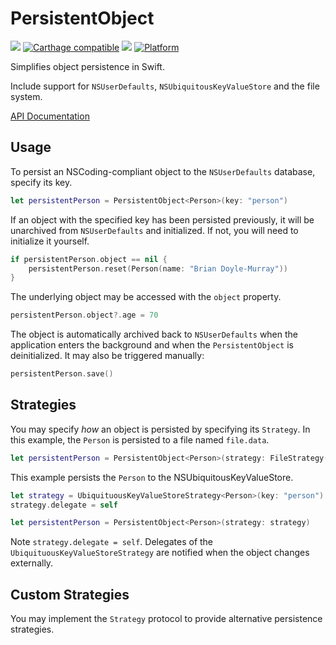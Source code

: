 # PersistentObject

![](https://travis-ci.org/mattcomi/PersistentObject.svg?branch=master)
[![Carthage compatible](https://img.shields.io/badge/Carthage-compatible-4BC51D.svg?style=flat)](https://github.com/Carthage/Carthage)
![](https://img.shields.io/cocoapods/v/PersistentObject.svg?style=flat)
[![Platform](https://img.shields.io/cocoapods/p/PersistentObject.svg?style=flat)](http://cocoadocs.org/docsets/PersistentObject)

Simplifies object persistence in Swift.

Include support for `NSUserDefaults`, `NSUbiquitousKeyValueStore` and the file system.

[API Documentation](http://cocoadocs.org/docsets/PersistentObject)

## Usage

To persist an NSCoding-compliant object to the `NSUserDefaults` database, specify its key.

```swift
let persistentPerson = PersistentObject<Person>(key: "person")
```

If an object with the specified key has been persisted previously, it will be unarchived from `NSUserDefaults` and initialized. If not, you will need to initialize it yourself.

```swift
if persistentPerson.object == nil {
    persistentPerson.reset(Person(name: "Brian Doyle-Murray"))
}
```

The underlying object may be accessed with the `object` property.

```swift
persistentPerson.object?.age = 70
```

The object is automatically archived back to `NSUserDefaults` when the application enters the background and when the `PersistentObject` is deinitialized. It may also be triggered manually:

```swift
persistentPerson.save()
```

## Strategies

You may specify *how* an object is persisted by specifying its `Strategy`. In this example, the `Person` is persisted to a file named `file.data`.

```swift
let persistentPerson = PersistentObject<Person>(strategy: FileStrategy(filename: "file.data"))
```

This example persists the `Person` to the NSUbiquitousKeyValueStore.

```swift
let strategy = UbiquituousKeyValueStoreStrategy<Person>(key: "person")
strategy.delegate = self

let persistentPerson = PersistentObject<Person>(strategy: strategy)
```

Note `strategy.delegate = self`. Delegates of the `UbiquituousKeyValueStoreStrategy` are notified when the object changes externally.

## Custom Strategies

You may implement the `Strategy` protocol to provide alternative persistence strategies.
